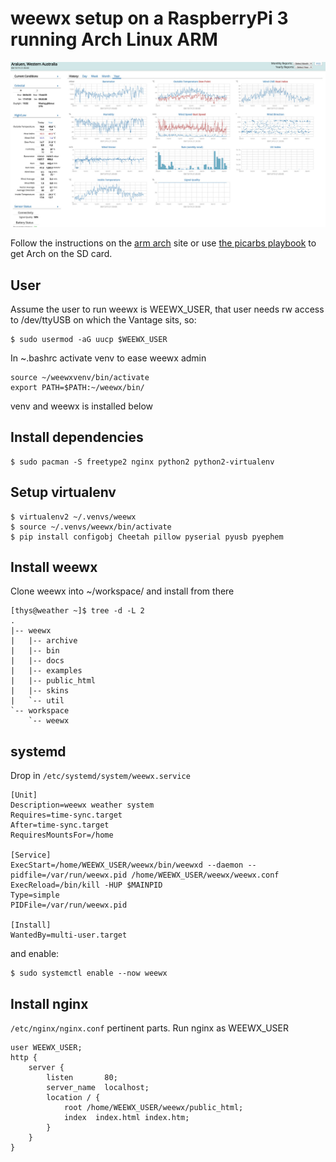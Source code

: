 # weewx setup on a RaspberryPi 3 running Arch Linux ARM

![weewx](pics/weewx.jpg)

Follow the instructions on the [arm arch](https://archlinuxarm.org/) site or use [the picarbs playbook](https://github.com/sthysel/picarbs) to get Arch on the SD card.

## User

Assume the user to run weewx is WEEWX_USER, that user needs rw access to
/dev/ttyUSB on which the Vantage sits, so:

```
$ sudo usermod -aG uucp $WEEWX_USER
```

In ~.bashrc activate venv to ease weewx admin

```
source ~/weewxvenv/bin/activate
export PATH=$PATH:~/weewx/bin/
```
 venv and weewx is installed below


## Install dependencies

```
$ sudo pacman -S freetype2 nginx python2 python2-virtualenv
```

## Setup virtualenv

```
$ virtualenv2 ~/.venvs/weewx
$ source ~/.venvs/weewx/bin/activate
$ pip install configobj Cheetah pillow pyserial pyusb pyephem
```

## Install weewx

Clone weewx into ~/workspace/ and install from there

```
[thys@weather ~]$ tree -d -L 2
.
|-- weewx
|   |-- archive
|   |-- bin
|   |-- docs
|   |-- examples
|   |-- public_html
|   |-- skins
|   `-- util
`-- workspace
    `-- weewx
```

## systemd

Drop in `/etc/systemd/system/weewx.service`

```
[Unit]
Description=weewx weather system
Requires=time-sync.target
After=time-sync.target
RequiresMountsFor=/home

[Service]
ExecStart=/home/WEEWX_USER/weewx/bin/weewxd --daemon --pidfile=/var/run/weewx.pid /home/WEEWX_USER/weewx/weewx.conf
ExecReload=/bin/kill -HUP $MAINPID
Type=simple
PIDFile=/var/run/weewx.pid

[Install]
WantedBy=multi-user.target
```

and enable:

```
$ sudo systemctl enable --now weewx
```


## Install nginx

`/etc/nginx/nginx.conf` pertinent parts. Run nginx as WEEWX_USER

```
user WEEWX_USER;
http {
    server {
        listen       80;
        server_name  localhost;
        location / {
            root /home/WEEWX_USER/weewx/public_html;
            index  index.html index.htm;
        }
    }
}
```
